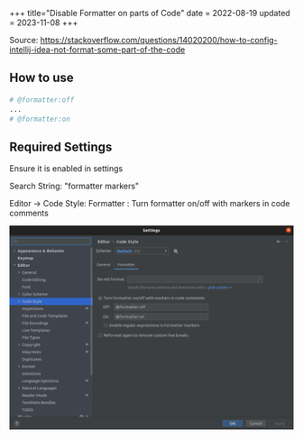 +++
title="Disable Formatter on parts of Code"
date = 2022-08-19
updated = 2023-11-08
+++

Source: <https://stackoverflow.com/questions/14020200/how-to-config-intellij-idea-not-format-some-part-of-the-code>

## How to use

```python
# @formatter:off
...
# @formatter:on
```

## Required Settings

Ensure it is enabled in settings

Search String: "formatter markers"

Editor -> Code Style: Formatter : Turn formatter on/off with markers in code comments

![Screen Shot](scrshot.png)